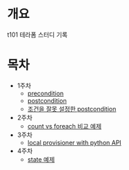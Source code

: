 # 개요
t101 테라폼 스터디 기록

# 목차
* 1주차
  * [precondition](./precondition/)
  * [postcondition](./postcondition/)
  * [조건을 잘못 설정한 postcondition](./wrong_postcondition/)
* 2주차
  * [count vs foreach 비교 예제](./count_vs_foreach/)
* 3주차
  * [local provisioner with python API](./provisioner/local/)
* 4주차
  * [state 예제](./state/)